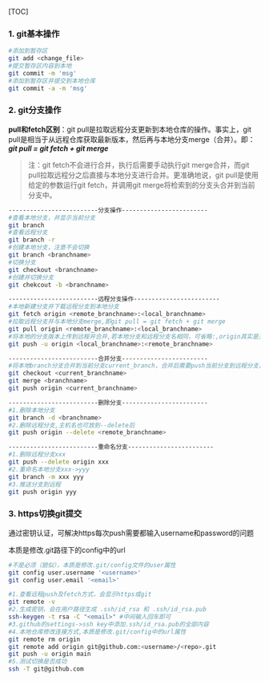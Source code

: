 [TOC]

### 1. git基本操作

```bash
#添加到暂存区
git add <change_file>
#提交暂存区内容到本地
git commit -m 'msg'
#添加到暂存区并提交到本地仓库
git commit -a -m 'msg'
```

### 2. git分支操作

**pull和fetch区别**：git pull是拉取远程分支更新到本地仓库的操作。事实上，git pull是相当于从远程仓库获取最新版本，然后再与本地分支merge（合并）。即：***git pull = git fetch + git merge***

> 注：git fetch不会进行合并，执行后需要手动执行git merge合并，而git pull拉取远程分之后直接与本地分支进行合并。更准确地说，git pull是使用给定的参数运行git fetch，并调用git merge将检索到的分支头合并到当前分支中。

```bash
-------------------------分支操作------------------------
#查看本地分支，并显示当前分支
git branch
#查看远程分支
git branch -r
#创建本地分支，注意不会切换
git branch <branchname>
#切换分支
git checkout <branchname>
#创建并切换分支
git chekcout -b <branchname>

-------------------------远程分支操作------------------------
#本地新建分支并下载远程分支到本地分支
git fetch origin <remote_branchname>:<local_branchname>
#拉取远程分支并与本地分支merge,即git pull = git fetch + git merge
git pull origin <remote_branchname>:<local_branchname>
#将本地的分支版本上传到远程并合并,若本地分支和远程分支名相同，可省略:,origin其实是主机名
git push -u origin <local_branchname>:<remote_branchname>

-------------------------合并分支------------------------
#将本地branch分支合并到当前分支current_branch，合并后需要push当前分支到远程分支，才能将远程分支也合并
git checkout <current_branchname>
git merge <branchname>
git push origin <current_branchname>

-------------------------删除分支------------------------
#1.删除本地分支
git branch -d <branchname>
#2.删除远程分支,主机名也可放到--delete后
git push origin --delete <remote_branchname>

-------------------------重命名分支------------------------
#1.删除远程分支xxx
git push --delete origin xxx
#2.重命名本地分支xxx->yyy
git branch -m xxx yyy
#3.推送分支到远程
git push origin yyy
```

### 3. https切换git提交

通过密钥认证，可解决https每次push需要都输入username和password的问题

本质是修改.git路径下的config中的url

```bash
#不是必须（貌似），本质是修改.git/config文件的user属性
git config user.username '<username>'
git config user.email '<email>'

#1.查看远程push及fetch方式，会显示https或git
git remote -v
#2.生成密钥，会在用户路径生成 .ssh/id_rsa 和 .ssh/id_rsa.pub
ssh-keygen -t rsa -C "<email>" #中间输入回车即可
#3.github的settings->ssh key中添加.ssh/id_rsa.pub的全部内容
#4.本地仓库修改连接方式,本质是修改.git/config中的url属性
git remote rm origin
git remote add origin git@github.com:<username>/<repo>.git
git push -u origin main
#5.测试切换是否成功
ssh -T git@github.com
```


